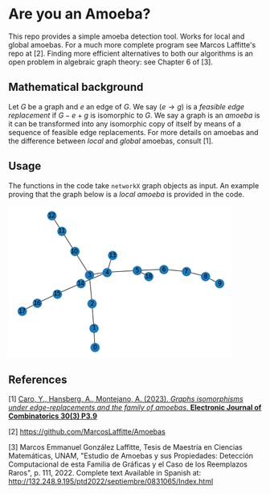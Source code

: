 # Are you an Amoeba?

This repo provides a simple amoeba detection tool. Works for local and global amoebas. For a much more complete program see Marcos Laffitte's repo at [2]. Finding more efficient alternatives to both our algorithms is an open problem in algebraic graph theory: see Chapter 6 of [3].

## Mathematical background

Let $G$ be a graph and $e$ an edge of $G$. We say $(e\to g)$ is a *feasible edge replacement* if $G-e+g$ is isomorphic to $G$. We say a graph is an *amoeba* is it can be transformed into any isomorphic copy of itself by means of a sequence of feasible edge replacements. For more details on amoebas and the difference between *local* and *global* amoebas, consult [1].

## Usage

The functions in the code take `networkX` graph objects as input. An example proving that the graph below is a *local amoeba* is provided in the code.

![My Image](amoeba.png)

## References

[1] <a href="https://www.combinatorics.org/ojs/index.php/eljc/article/download/v30i3p9/pdf/">Caro, Y., Hansberg, A., Montejano, A. (2023). *Graphs isomorphisms under edge-replacements and the family of amoebas*. **Electronic Journal of Combinatorics 30(3) P3.9**</a><br/>

[2] https://github.com/MarcosLaffitte/Amoebas

[3] Marcos Emmanuel González Laffitte, Tesis de Maestría en Ciencias Matemáticas, UNAM, "Estudio de Amoebas y sus Propiedades: Detección Computacional de esta Familia de Gráficas y el Caso de los Reemplazos Raros", p. 111, 2022. Complete text Available in Spanish at: http://132.248.9.195/ptd2022/septiembre/0831065/Index.html
